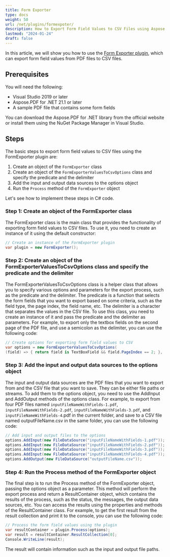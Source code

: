 ```yaml
---
title: Form Exporter
type: docs
weight: 50
url: /net/plugins/formexpoter/
description: How to Export Form Field Values to CSV Files using Aspose.PDF Form Exporter Plugin
lastmod: "2024-01-24"
draft: false
---
```


In this article, we will show you how to use the [Form Exporter plugin](https://products.aspose.org/pdf/net/form-exporter/), which can export form field values from PDF files to CSV files.

## Prerequisites

You will need the following:

* Visual Studio 2019 or later
* Aspose.PDF for .NET 21.1 or later
* A sample PDF file that contains some form fields

You can download the Aspose.PDF for .NET library from the official website or install them using the NuGet Package Manager in Visual Studio.

## Steps

The basic steps to export form field values to CSV files using the FormExporter plugin are:

1. Create an object of the `FormExporter` class
1. Create an object of the `FormExporterValuesToCsvOptions` class and specify the predicate and the delimiter
1. Add the input and output data sources to the options object
1. Run the `Process` method of the `FormExporter` object

Let's see how to implement these steps in C# code.

### Step 1: Create an object of the FormExporter class

The FormExporter class is the main class that provides the functionality of exporting form field values to CSV files. To use it, you need to create an instance of it using the default constructor:

```cs
// Create an instance of the FormExporter plugin
var plugin = new FormExporter();
```

### Step 2: Create an object of the FormExporterValuesToCsvOptions class and specify the predicate and the delimiter

The FormExporterValuesToCsvOptions class is a helper class that allows you to specify various options and parameters for the export process, such as the predicate and the delimiter. The predicate is a function that selects the form fields that you want to export based on some criteria, such as the field type, the page index, the field name, etc. The delimiter is a character that separates the values in the CSV file. To use this class, you need to create an instance of it and pass the predicate and the delimiter as parameters. For example, to export only the textbox fields on the second page of the PDF file, and use a semicolon as the delimiter, you can use the following code:

```cs
// Create options for exporting form field values to CSV
var options = new FormExporterValuesToCsvOptions(
(field) => { return field is TextBoxField && field.PageIndex == 2; }, ';');
```

### Step 3: Add the input and output data sources to the options object

The input and output data sources are the PDF files that you want to export from and the CSV file that you want to save. They can be either file paths or streams. To add them to the options object, you need to use the AddInput and AddOutput methods of the options class. For example, to export from four PDF files named `inputFileNameWithFields-1.pdf`, `inputFileNameWithFields-2.pdf`, `inputFileNameWithFields-3.pdf`, and `inputFileNameWithFields-4`.pdf in the current folder, and save to a CSV file named outputFileName.csv in the same folder, you can use the following code:

```cs
// Add input and output files to the options
options.AddInput(new FileDataSource("inputFileNameWithFields-1.pdf"));
options.AddInput(new FileDataSource("inputFileNameWithFields-2.pdf"));
options.AddInput(new FileDataSource("inputFileNameWithFields-3.pdf"));
options.AddInput(new FileDataSource("inputFileNameWithFields-4.pdf"));
options.AddOutput(new FileDataSource("outputFileName.csv"));

```

### Step 4: Run the Process method of the FormExporter object

The final step is to run the Process method of the FormExporter object, passing the options object as a parameter. This method will perform the export process and return a ResultContainer object, which contains the results of the process, such as the status, the messages, the output data sources, etc. You can access the results using the properties and methods of the ResultContainer class. For example, to get the first result from the result collection and print it to the console, you can use the following code:

```cs
// Process the form field values using the plugin
var resultContainer = plugin.Process(options);
var result = resultContainer.ResultCollection[0];
Console.WriteLine(result);

```

The result will contain information such as the input and output file paths.